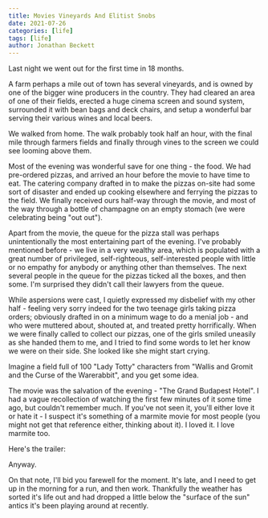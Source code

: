 ```yaml
---
title: Movies Vineyards And Elitist Snobs
date: 2021-07-26
categories: [life]
tags: [life]
author: Jonathan Beckett
---
```


Last night we went out for the first time in 18 months.

A farm perhaps a mile out of town has several vineyards, and is owned by one of the bigger wine producers in the country. They had cleared an area of one of their fields, erected a huge cinema screen and sound system, surrounded it with bean bags and deck chairs, and setup a wonderful bar serving their various wines and local beers.

We walked from home. The walk probably took half an hour, with the final mile through farmers fields and finally through vines to the screen we could see looming above them.

Most of the evening was wonderful save for one thing - the food. We had pre-ordered pizzas, and arrived an hour before the movie to have time to eat. The catering company drafted in to make the pizzas on-site had some sort of disaster and ended up cooking elsewhere and ferrying the pizzas to the field. We finally received ours half-way through the movie, and most of the way through a bottle of champagne on an empty stomach (we were celebrating being "out out").

Apart from the movie, the queue for the pizza stall was perhaps unintentionally the most entertaining part of the evening. I've probably mentioned before - we live in a very wealthy area, which is populated with a great number of privileged, self-righteous, self-interested people with little or no empathy for anybody or anything other than themselves. The next several people in the queue for the pizzas ticked all the boxes, and then some. I'm surprised they didn't call their lawyers from the queue.

While aspersions were cast, I quietly expressed my disbelief with my other half - feeling very sorry indeed for the two teenage girls taking pizza orders; obviously drafted in on a minimum wage to do a menial job - and who were muttered about, shouted at, and treated pretty horrifically. When we were finally called to collect our pizzas, one of the girls smiled uneasily as she handed them to me, and I tried to find some words to let her know we were on their side. She looked like she might start crying.

Imagine a field full of 100 "Lady Totty" characters from "Wallis and Gromit and the Curse of the Warerabbit", and you get some idea.

The movie was the salvation of the evening - "The Grand Budapest Hotel". I had a vague recollection of watching the first few minutes of it some time ago, but couldn't remember much. If you've not seen it, you'll either love it or hate it - I suspect it's something of a marmite movie for most people (you might not get that reference either, thinking about it). I loved it. I love marmite too.

Here's the trailer:

Anyway.

On that note, I'll bid you farewell for the moment. It's late, and I need to get up in the morning for a run, and then work. Thankfully the weather has sorted it's life out and had dropped a little below the "surface of the sun" antics it's been playing around at recently.